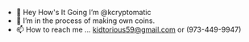 - 👋 Hey How's It Going I’m @kcryptomatic
- 👀 I’m in the process of making own coins.
- 📫 How to reach me ... kidtorious59@gmail.com or (973-449-9947)

